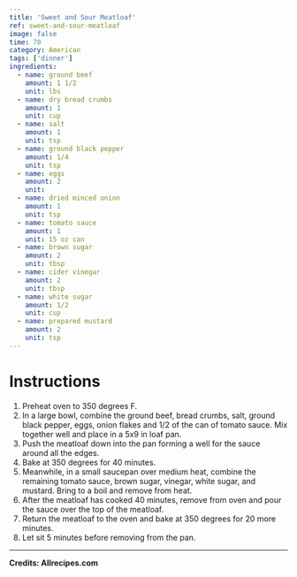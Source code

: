 ```yaml
---
title: 'Sweet and Sour Meatloaf'
ref: sweet-and-sour-meatloaf
image: false
time: 70
category: American
tags: ['dinner']
ingredients:
  - name: ground beef
    amount: 1 1/2
    unit: lbs
  - name: dry bread crumbs
    amount: 1
    unit: cup
  - name: salt
    amount: 1
    unit: tsp
  - name: ground black pepper
    amount: 1/4
    unit: tsp
  - name: eggs
    amount: 2
    unit: 
  - name: dried minced onion
    amount: 1
    unit: tsp
  - name: tomato sauce
    amount: 1
    unit: 15 oz can
  - name: brown sugar
    amount: 2
    unit: tbsp
  - name: cider vinegar
    amount: 2
    unit: tbsp
  - name: white sugar
    amount: 1/2
    unit: cup
  - name: prepared mustard
    amount: 2
    unit: tsp
---
```


# Instructions
1. Preheat oven to 350 degrees F.
2. In a large bowl, combine the ground beef, bread crumbs, salt, ground black pepper, eggs, onion flakes and 1/2 of the can of tomato sauce. Mix together well and place in a 5x9 in loaf pan.
3. Push the meatloaf down into the pan forming a well for the sauce around all the edges.
4. Bake at 350 degrees for 40 minutes.
5. Meanwhile, in a small saucepan over medium heat, combine the remaining tomato sauce, brown sugar, vinegar, white sugar, and mustard. Bring to a boil and remove from heat.
6. After the meatloaf has cooked 40 minutes, remove from oven and pour the sauce over the top of the meatloaf.
7. Return the meatloaf to the oven and bake at 350 degrees for 20 more minutes.
8. Let sit 5 minutes before removing from the pan.

---

**Credits: Allrecipes.com**